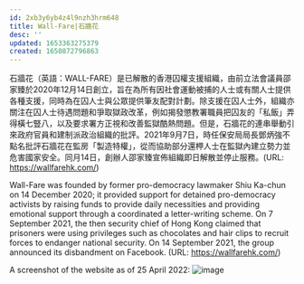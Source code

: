 ```yaml
---
id: 2xb3y6yb4z4l9nzh3hrm648
title: Wall-Fare|石牆花
desc: ''
updated: 1653363275379
created: 1650872796863
---
```


石牆花（英語：WALL-FARE）是已解散的香港囚權支援組織，由前立法會議員邵家臻於2020年12月14日創立，旨在為所有因社會運動被捕的人士或有關人士提供各種支援，同時為在囚人士與公眾提供筆友配對計劃。除支援在囚人士外，組織亦關注在囚人士待遇問題和爭取獄政改革，例如揭發懲教署職員把囚友的「私飯」弄得橫七豎八，以及要求署方正視和改善監獄酷熱問題。但是，石牆花的連串舉動引來政府官員和建制派政治組織的批評。2021年9月7日，時任保安局局長鄧炳強不點名批評石牆花在監房「製造特權」，從而協助部分還柙人士在監獄內建立勢力並危害國家安全。同月14日，創辦人邵家臻宣佈組織即日解散並停止服務。(URL: https://wallfarehk.com/)

Wall-Fare was founded by former pro-democracy lawmaker Shiu Ka-chun on 14 December 2020; it provided support for detained pro-democracy activists by raising funds to provide daily necessities and providing emotional support through a coordinated a letter-writing scheme. On 7 September 2021, the then security chief of Hong Kong claimed that prisoners were using privileges such as chocolates and hair clips to recruit forces to endanger national security. On 14 September 2021, the group announced its disbandment on Facebook. (URL: https://wallfarehk.com/)

A screenshot of the website as of 25 April 2022:
![image](https://user-images.githubusercontent.com/103475460/165097109-9449e338-8d97-4ae3-a028-3d63643a2786.png)
